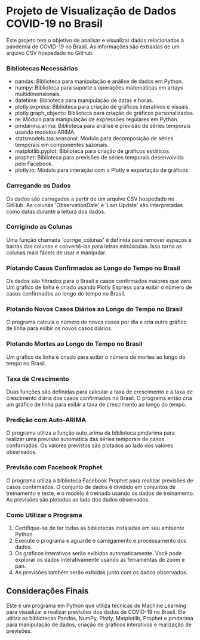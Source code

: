 # Projeto de Visualização de Dados COVID-19 no Brasil

Este projeto tem o objetivo de analisar e visualizar dados relacionados à pandemia de COVID-19 no Brasil. As informações são extraídas de um arquivo CSV hospedado no GitHub.

### Bibliotecas Necessárias

- pandas: Biblioteca para manipulação e análise de dados em Python.
- numpy: Biblioteca para suporte a operações matemáticas em arrays multidimensionais.
- datetime: Biblioteca para manipulação de datas e horas.
- plotly.express: Biblioteca para criação de gráficos interativos e visuais.
- plotly.graph_objects: Biblioteca para criação de gráficos personalizados.
- re: Módulo para manipulação de expressões regulares em Python.
- pmdarima.arima: Biblioteca para análise e previsão de séries temporais usando modelos ARIMA.
- statsmodels.tsa.seasonal: Módulo para decomposição de séries temporais em componentes sazonais.
- matplotlib.pyplot: Biblioteca para criação de gráficos estáticos.
- prophet: Biblioteca para previsões de séries temporais desenvolvida pelo Facebook.
- plotly.io: Módulo para interação com o Plotly e exportação de gráficos.

### Carregando os Dados

Os dados são carregados a partir de um arquivo CSV hospedado no GitHub. As colunas 'ObservationDate' e 'Last Update' são interpretadas como datas durante a leitura dos dados.

### Corrigindo as Colunas

Uma função chamada 'corrige_colunas' é definida para remover espaços e barras das colunas e convertê-las para letras minúsculas. Isso torna as colunas mais fáceis de usar e manipular.

### Plotando Casos Confirmados ao Longo do Tempo no Brasil

Os dados são filtrados para o Brasil e casos confirmados maiores que zero. Um gráfico de linha é criado usando Plotly Express para exibir o número de casos confirmados ao longo do tempo no Brasil.

### Plotando Novos Casos Diários ao Longo do Tempo no Brasil

O programa calcula o número de novos casos por dia e cria outro gráfico de linha para exibir os novos casos diários.

### Plotando Mortes ao Longo do Tempo no Brasil

Um gráfico de linha é criado para exibir o número de mortes ao longo do tempo no Brasil.

### Taxa de Crescimento

Duas funções são definidas para calcular a taxa de crescimento e a taxa de crescimento diária dos casos confirmados no Brasil. O programa então cria um gráfico de linha para exibir a taxa de crescimento ao longo do tempo.

### Predição com Auto-ARIMA

O programa utiliza a função auto_arima da biblioteca pmdarima para realizar uma previsão automática das séries temporais de casos confirmados. Os valores previstos são plotados ao lado dos valores observados.

### Previsão com Facebook Prophet

O programa utiliza a biblioteca Facebook Prophet para realizar previsões de casos confirmados. O conjunto de dados é dividido em conjuntos de treinamento e teste, e o modelo é treinado usando os dados de treinamento. As previsões são plotadas ao lado dos dados observados.


### Como Utilizar o Programa

1. Certifique-se de ter todas as bibliotecas instaladas em seu ambiente Python.
2. Execute o programa e aguarde o carregamento e processamento dos dados.
3. Os gráficos interativos serão exibidos automaticamente. Você pode explorar os dados interativamente usando as ferramentas de zoom e pan.
4. As previsões também serão exibidas junto com os dados observados.


## Considerações Finais

Este é um programa em Python que utiliza técnicas de Machine Learning para visualizar e realizar previsões dos dados de COVID-19 no Brasil. Ele utiliza as bibliotecas Pandas, NumPy, Plotly, Matplotlib, Prophet e pmdarima para manipulação de dados, criação de gráficos interativos e realização de previsões.



